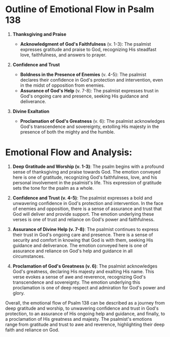 # Outline of Emotional Flow in Psalm 138

1. **Thanksgiving and Praise** 
   - **Acknowledgment of God's Faithfulness** (v. 1-3): The psalmist expresses gratitude and praise to God, recognizing His steadfast love, faithfulness, and answers to prayer.

2. **Confidence and Trust**
   - **Boldness in the Presence of Enemies** (v. 4-5): The psalmist declares their confidence in God's protection and intervention, even in the midst of opposition from enemies.
   - **Assurance of God's Help** (v. 7-8): The psalmist expresses trust in God's ongoing care and presence, seeking His guidance and deliverance.

3. **Divine Exaltation**
   - **Proclamation of God's Greatness** (v. 6): The psalmist acknowledges God's transcendence and sovereignty, extolling His majesty in the presence of both the mighty and the humble.

# Emotional Flow and Analysis:

1. **Deep Gratitude and Worship (v. 1-3)**: The psalm begins with a profound sense of thanksgiving and praise towards God. The emotion conveyed here is one of gratitude, recognizing God's faithfulness, love, and his personal involvement in the psalmist's life. This expression of gratitude sets the tone for the psalm as a whole.

2. **Confidence and Trust (v. 4-5)**: The psalmist expresses a bold and unwavering confidence in God's protection and intervention. In the face of enemies and opposition, there is a sense of assurance and trust that God will deliver and provide support. The emotion underlying these verses is one of trust and reliance on God's power and faithfulness.

3. **Assurance of Divine Help (v. 7-8)**: The psalmist continues to express their trust in God's ongoing care and presence. There is a sense of security and comfort in knowing that God is with them, seeking His guidance and deliverance. The emotion conveyed here is one of assurance and reliance on God's help and guidance in all circumstances.

4. **Proclamation of God's Greatness (v. 6)**: The psalmist acknowledges God's greatness, declaring His majesty and exalting His name. This verse evokes a sense of awe and reverence, recognizing God's transcendence and sovereignty. The emotion underlying this proclamation is one of deep respect and admiration for God's power and glory.

Overall, the emotional flow of Psalm 138 can be described as a journey from deep gratitude and worship, to unwavering confidence and trust in God's protection, to an assurance of His ongoing help and guidance, and finally, to a proclamation of His greatness and majesty. The psalmist's emotions range from gratitude and trust to awe and reverence, highlighting their deep faith and reliance on God.